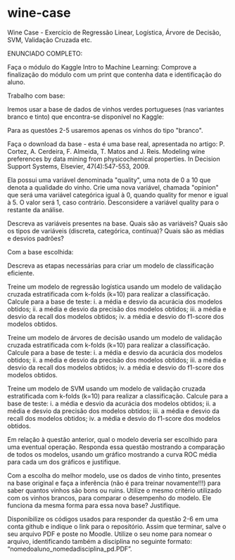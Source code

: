# wine-case
Wine Case - Exercício de Regressão Linear, Logística, Árvore de Decisão, SVM, Validação Cruzada etc.

ENUNCIADO COMPLETO:

Faça o módulo do Kaggle Intro to Machine Learning:
Comprove a finalização do módulo com um print que contenha data e identificação do aluno. 

Trabalho com base:

Iremos usar a base de dados de vinhos verdes portugueses (nas variantes branco e tinto) que encontra-se disponível no Kaggle:

Para as questões 2-5 usaremos apenas os vinhos do tipo "branco".

Faça o download da base - esta é uma base real, apresentada no artigo:
P. Cortez, A. Cerdeira, F. Almeida, T. Matos and J. Reis. Modeling wine preferences by data mining from physicochemical properties. In Decision Support Systems, Elsevier, 47(4):547-553, 2009.

Ela possui uma variável denominada "quality", uma nota de 0 a 10 que denota a qualidade do vinho. Crie uma nova variável, chamada "opinion" que será uma variável categórica igual à 0, quando quality for menor e igual à 5. O valor será 1, caso contrário. Desconsidere a variável quality para o restante da análise.

Descreva as variáveis presentes na base. Quais são as variáveis? Quais são os tipos de variáveis (discreta, categórica, contínua)? Quais são as médias e desvios padrões?

Com a base escolhida:

Descreva as etapas necessárias para criar um modelo de classificação eficiente.

Treine um modelo de regressão logística usando um modelo de validação cruzada estratificada com k-folds (k=10) para realizar a classificação. Calcule para a base de teste:
i. a média e desvio da acurácia dos modelos obtidos;
ii. a média e desvio da precisão dos modelos obtidos;
iii. a média e desvio da recall dos modelos obtidos;
iv. a média e desvio do f1-score dos modelos obtidos.

Treine um modelo de árvores de decisão usando um modelo de validação cruzada estratificada com k-folds (k=10) para realizar a classificação. Calcule para a base de teste:
i. a média e desvio da acurácia dos modelos obtidos;
ii. a média e desvio da precisão dos modelos obtidos;
iii. a média e desvio da recall dos modelos obtidos;
iv. a média e desvio do f1-score dos modelos obtidos.

Treine um modelo de SVM usando um modelo de validação cruzada estratificada com k-folds (k=10) para realizar a classificação. Calcule para a base de teste:
i. a média e desvio da acurácia dos modelos obtidos;
ii. a média e desvio da precisão dos modelos obtidos;
iii. a média e desvio da recall dos modelos obtidos;
iv. a média e desvio do f1-score dos modelos obtidos.

Em relação à questão anterior, qual o modelo deveria ser escolhido para uma eventual operação. Responda essa questão mostrando a comparação de todos os modelos, usando um gráfico mostrando a curva ROC média para cada um dos gráficos e justifique.

Com a escolha do melhor modelo, use os dados de vinho tinto, presentes na base original e faça a inferência (não é para treinar novamente!!!) para saber quantos vinhos são bons ou ruins. Utilize o mesmo critério utilizado com os vinhos brancos, para comparar o desempenho do modelo. Ele funciona da mesma forma para essa nova base? Justifique.

Disponibilize os códigos usados para responder da questão 2-6 em uma conta github e indique o link para o repositório.
Assim que terminar, salve o seu arquivo PDF e poste no Moodle. Utilize o seu nome para nomear o arquivo, identificando também a disciplina no seguinte formato: “nomedoaluno_nomedadisciplina_pd.PDF”.
